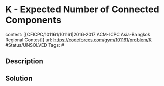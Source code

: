 # K - Expected Number of Connected Components

contest: [[CFICPC/101161/101161|2016-2017 ACM-ICPC Asia-Bangkok Regional Contest]]
url: https://codeforces.com/gym/101161/problem/K
#Status/UNSOLVED
Tags: #

## Description

## Solution

